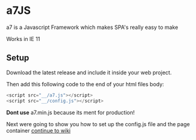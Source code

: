 # a7JS
a7 is a Javascript Framework which makes SPA's really easy to make

Works in IE 11

## Setup
Download the latest release and include it inside your web project.

Then add this following code to the end of your html files body:
```javascript
<script src="__/a7.js"></script>
<script src="__/config.js"></script>
```
**Dont use** a7.min.js because its ment for production!

Next were going to show you how to set up the config.js file and the page container
[continue to wiki](https://github.com/anton7r/a7JS/wiki/Setup)
